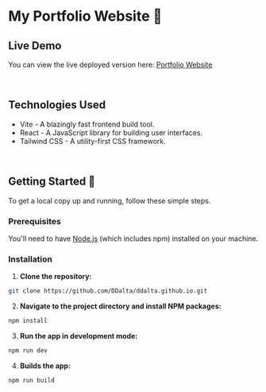 # My Portfolio Website 🚀


## Live Demo

You can view the live deployed version here: [Portfolio Website](https://ddalta.github.io)

&nbsp;

## Technologies Used

- Vite - A blazingly fast frontend build tool.
- React - A JavaScript library for building user interfaces.
- Tailwind CSS - A utility-first CSS framework.

&nbsp;

## Getting Started 🏁

To get a local copy up and running, follow these simple steps.

### Prerequisites

You'll need to have [Node.js](https://nodejs.org/en/) (which includes npm) installed on your machine.

### Installation

1. **Clone the repository:**
  ```sh
  git clone https://github.com/DDalta/ddalta.github.io.git
  ```
2. **Navigate to the project directory and install NPM packages:**
  ```sh
  npm install
  ```
3. **Run the app in development mode:**
  ```sh
  npm run dev
  ```
4. **Builds the app:**
  ```sh
  npm run build
  ```
